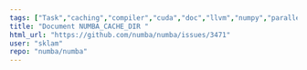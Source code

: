 ```yaml
---
tags: ["Task","caching","compiler","cuda","doc","llvm","numpy","parallel","python"]
title: "Document NUMBA_CACHE_DIR "
html_url: "https://github.com/numba/numba/issues/3471"
user: "sklam"
repo: "numba/numba"
---
```


